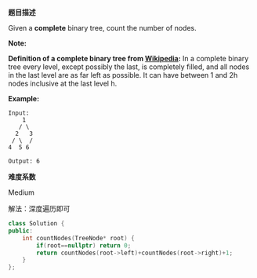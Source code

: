 **题目描述**   

Given a **complete** binary tree, count the number of nodes.

**Note:**

**Definition of a complete binary tree from [Wikipedia](http://en.wikipedia.org/wiki/Binary_tree#Types_of_binary_trees):**
In a complete binary tree every level, except possibly the last, is completely filled, and all nodes in the last level are as far left as possible. It can have between 1 and 2h nodes inclusive at the last level h.

**Example:**

```
Input: 
    1
   / \
  2   3
 / \  /
4  5 6

Output: 6
```

**难度系数**    

Medium

解法：深度遍历即可

```c++
class Solution {
public:
    int countNodes(TreeNode* root) {
        if(root==nullptr) return 0;
        return countNodes(root->left)+countNodes(root->right)+1;
    }
};
```